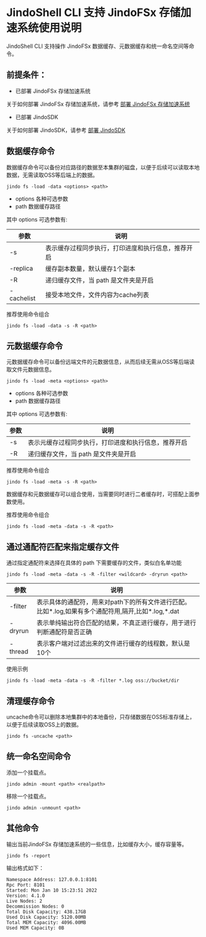 # JindoShell CLI 支持 JindoFSx 存储加速系统使用说明
JindoShell CLI 支持操作 JindoFSx 数据缓存、元数据缓存和统一命名空间等命令。

## 前提条件：
* 已部署 JindoFSx 存储加速系统

关于如何部署 JindoFSx 存储加速系统，请参考 [部署 JindoFSx 存储加速系统](/docs/user/4.x/4.6.x/4.6.10/jindofsx/deploy/deploy_jindofsx.md)

* 已部署 JindoSDK

关于如何部署 JindoSDK，请参考 [部署 JindoSDK](/docs/user/4.x/4.6.x/4.6.10/jindofsx/deploy/deploy_jindosdk.md)

## 数据缓存命令
数据缓存命令可以备份对应路径的数据至本集群的磁盘，以便于后续可以读取本地数据，无需读取OSS等后端上的数据。
```
jindo fs -load -data <options> <path>
```

* options 各种可选参数
* path 数据缓存路径

其中 options 可选参数有:

| 参数 | 说明 |
| --- | --- |
| -s | 表示缓存过程同步执行，打印进度和执行信息，推荐开启 |
| -replica <num> | 缓存副本数量，默认缓存1个副本 |
| -R | 递归缓存文件，当 path 是文件夹是开启 |
| -cachelist <file location> | 接受本地文件，文件内容为cache列表 |

推荐使用命令组合
```
jindo fs -load -data -s -R <path>
```

## 元数据缓存命令
元数据缓存命令可以备份远端文件的元数据信息，从而后续无需从OSS等后端读取文件元数据信息。
```
jindo fs -load -meta <options> <path>
```

* options 各种可选参数
* path 数据缓存路径

其中 options 可选参数有:

| 参数 | 说明 |
| --- | --- |
| -s | 表示元缓存过程同步执行，打印进度和执行信息，推荐开启 |
| -R | 递归缓存文件，当 path 是文件夹是开启 |

推荐使用命令组合
```
jindo fs -load -meta -s -R <path>
```

数据缓存和元数据缓存可以组合使用，当需要同时进行二者缓存时，可搭配上面参数使用。

推荐使用命令组合
```
jindo fs -load -meta -data -s -R <path>
```

## 通过通配符匹配来指定缓存文件

通过指定通配符来选择在具体的 path 下需要缓存的文件，类似白名单功能

```
jindo fs -load -meta -data -s -R -filter <wildcard> -dryrun <path>
```

| 参数 | 说明 |
| --- | --- |
| -filter | 表示具体的通配符，用来对path下的所有文件进行匹配。比如*.log,如果有多个通配符用,隔开,比如*.log,*.dat |
| -dryrun| 表示单纯输出符合匹配的结果，不真正进行缓存，用于进行判断通配符是否正确|
| -thread| 表示客户端对过滤出来的文件进行缓存的线程数，默认是10个|

使用示例

```
jindo fs -load -meta -data -s -R -filter *.log oss://bucket/dir
```


## 清理缓存命令
uncache命令可以删除本地集群中的本地备份，只存储数据在OSS标准存储上，以便于后续读取OSS上的数据。
```
jindo fs -uncache <path>
```

## 统一命名空间命令
添加一个挂载点。
```
jindo admin -mount <path> <realpath>
```

移除一个挂载点。
```
jindo admin -unmount <path>
```

## 其他命令
输出当前JindoFSx 存储加速系统的一些信息，比如缓存大小，缓存容量等。
```
jindo fs -report
```

输出格式如下：
```
Namespace Address: 127.0.0.1:8101
Rpc Port: 8101
Started: Mon Jan 10 15:23:51 2022
Version: 4.1.0
Live Nodes: 2
Decommission Nodes: 0
Total Disk Capacity: 438.17GB
Used Disk Capacity: 5120.00MB
Total MEM Capacity: 4096.00MB
Used MEM Capacity: 0B
```